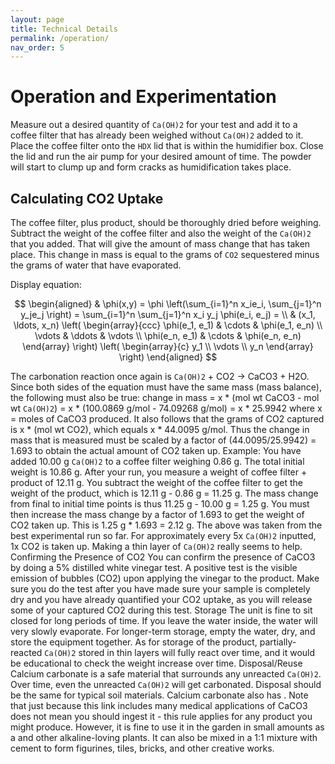 ```yaml
---
layout: page
title: Technical Details
permalink: /operation/
nav_order: 5
---
```


# Operation and Experimentation

Measure out a desired quantity of `Ca(OH)2` for your test and add it to a coffee filter that has already been weighed without `Ca(OH)2` added to it. Place the coffee filter onto the `HDX` lid that is within the humidifier box. Close the lid and run the air pump for your desired amount of time. The powder will start to clump up and form cracks as humidification takes place.
​
​
## Calculating CO2 Uptake

The coffee filter, plus product, should be thoroughly dried before weighing. Subtract the weight of the coffee filter and also the weight of the `Ca(OH)2` that you added. That will give the amount of mass change that has taken place. This change in mass is equal to the grams of `CO2` sequestered minus the grams of water that have evaporated.

Display equation:

$$
\begin{aligned}
  & \phi(x,y) = \phi \left(\sum_{i=1}^n x_ie_i, \sum_{j=1}^n y_je_j \right)
  = \sum_{i=1}^n \sum_{j=1}^n x_i y_j \phi(e_i, e_j) = \\
  & (x_1, \ldots, x_n) \left( \begin{array}{ccc}
      \phi(e_1, e_1) & \cdots & \phi(e_1, e_n) \\
      \vdots & \ddots & \vdots \\
      \phi(e_n, e_1) & \cdots & \phi(e_n, e_n)
    \end{array} \right)
  \left( \begin{array}{c}
      y_1 \\
      \vdots \\
      y_n
    \end{array} \right)
\end{aligned}
$$

The carbonation reaction once again is `Ca(OH)2` + CO2 -> CaCO3 + H2O. Since both sides of the equation must have the same mass (mass balance), the following must also be true:
change in mass = x * (mol wt CaCO3 - mol wt `Ca(OH)2`) = x * (100.0869 g/mol - 74.09268 g/mol) = x * 25.9942
where x = moles of CaCO3 produced.
It also follows that the grams of CO2 captured is x * (mol wt CO2), which equals x * 44.0095 g/mol.
Thus the change in mass that is measured must be scaled by a factor of (44.0095/25.9942) = 1.693 to obtain the actual amount of CO2 taken up.
Example: You have added 10.00 g `Ca(OH)2` to a coffee filter weighing 0.86 g. The total initial weight is 10.86 g.
After your run, you measure a weight of coffee filter + product of 12.11 g.
You subtract the weight of the coffee filter to get the weight of the product, which is 12.11 g - 0.86 g = 11.25 g.
The mass change from final to initial time points is thus 11.25 g - 10.00 g = 1.25 g.
You must then increase the mass change by a factor of 1.693 to get the weight of CO2 taken up. This is 1.25 g * 1.693 = 2.12 g.
The above was taken from the best experimental run so far. For approximately every 5x `Ca(OH)2` inputted, 1x CO2 is taken up. Making a thin layer of `Ca(OH)2` really seems to help.
Confirming the Presence of CO2
You can confirm the presence of CaCO3 by doing a 5% distilled white vinegar test. A positive test is the visible emission of bubbles (CO2) upon applying the vinegar to the product. Make sure you do the test after you have made sure your sample is completely dry and you have already quantified your CO2 uptake, as you will release some of your captured CO2 during this test.
Storage
The unit is fine to sit closed for long periods of time. If you leave the water inside, the water will very slowly evaporate. For longer-term storage, empty the water, dry, and store the equipment together. As for storage of the product, partially-reacted `Ca(OH)2` stored in thin layers will fully react over time, and it would be educational to check the weight increase over time.
Disposal/Reuse
Calcium carbonate is a safe material that surrounds any unreacted `Ca(OH)2`. Over time, even the unreacted `Ca(OH)2` will get carbonated. Disposal should be the same for typical soil materials. Calcium carbonate also has . Note that just because this link includes many medical applications of CaCO3 does not mean you should ingest it - this rule applies for any product you might produce. However, it is fine to use it in the garden in small amounts as a  and other alkaline-loving plants. It can also be mixed in a 1:1 mixture with cement to form figurines, tiles, bricks, and other creative works.